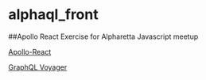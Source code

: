 # alphaql_front
##Apollo React
Exercise for Alpharetta Javascript meetup

[Apollo-React](https://www.apollographql.com/docs/react/)

[GraphQL Voyager](https://github.com/APIs-guru/graphql-voyager)
